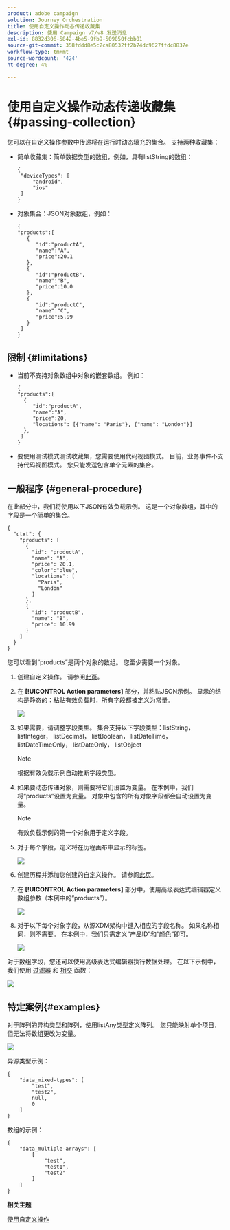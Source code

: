 ```yaml
---
product: adobe campaign
solution: Journey Orchestration
title: 使用自定义操作动态传递收藏集
description: 使用 Campaign v7/v8 发送消息
exl-id: 8832d306-5842-4be5-9fb9-509050fcbb01
source-git-commit: 358fddd8e5c2ca80532ff2b74dc9627ffdc8837e
workflow-type: tm+mt
source-wordcount: '424'
ht-degree: 4%

---
```



# 使用自定义操作动态传递收藏集{#passing-collection}

您可以在自定义操作参数中传递将在运行时动态填充的集合。 支持两种收藏集：

* 简单收藏集：简单数据类型的数组，例如，具有listString的数组：

   ```
   {
    "deviceTypes": [
        "android",
        "ios"
    ]
   }
   ```

* 对象集合：JSON对象数组，例如：

   ```
   {
   "products":[
      {
         "id":"productA",
         "name":"A",
         "price":20.1
      },
      {
         "id":"productB",
         "name":"B",
         "price":10.0
      },
      {
         "id":"productC",
         "name":"C",
         "price":5.99
      }
    ]
   }
   ```

## 限制 {#limitations}

* 当前不支持对象数组中对象的嵌套数组。 例如：

   ```
   {
   "products":[
     {
        "id":"productA",
        "name":"A",
        "price":20,
        "locations": [{"name": "Paris"}, {"name": "London"}]
     },
    ]
   }
   ```
* 要使用测试模式测试收藏集，您需要使用代码视图模式。 目前，业务事件不支持代码视图模式。 您只能发送包含单个元素的集合。

## 一般程序 {#general-procedure}

在此部分中，我们将使用以下JSON有效负载示例。 这是一个对象数组，其中的字段是一个简单的集合。

```
{
  "ctxt": {
    "products": [
      {
        "id": "productA",
        "name": "A",
        "price": 20.1,
        "color":"blue",
        "locations": [
          "Paris",
          "London"
        ]
      },
      {
        "id": "productB",
        "name": "B",
        "price": 10.99
      }
    ]
  }
}
```

您可以看到“products”是两个对象的数组。 您至少需要一个对象。

1. 创建自定义操作。 请参阅[此页](../action/about-custom-action-configuration.md)。

1. 在 **[!UICONTROL Action parameters]** 部分，并粘贴JSON示例。 显示的结构是静态的：粘贴有效负载时，所有字段都被定义为常量。

   ![](../assets/uc-collection-1.png)

1. 如果需要，请调整字段类型。 集合支持以下字段类型：listString， listInteger， listDecimal， listBoolean， listDateTime， listDateTimeOnly， listDateOnly， listObject

   >[!NOTE]
   >
   >根据有效负载示例自动推断字段类型。

1. 如果要动态传递对象，则需要将它们设置为变量。 在本例中，我们将“products”设置为变量。 对象中包含的所有对象字段都会自动设置为变量。

   >[!NOTE]
   >
   >有效负载示例的第一个对象用于定义字段。

1. 对于每个字段，定义将在历程画布中显示的标签。

   ![](../assets/uc-collection-2.png)

1. 创建历程并添加您创建的自定义操作。 请参阅[此页](../building-journeys/using-custom-actions.md)。

1. 在 **[!UICONTROL Action parameters]** 部分中，使用高级表达式编辑器定义数组参数（本例中的“products”）。

   ![](../assets/uc-collection-3.png)

1. 对于以下每个对象字段，从源XDM架构中键入相应的字段名称。 如果名称相同，则不需要。 在本例中，我们只需定义“产品ID”和“颜色”即可。

   ![](../assets/uc-collection-4.png)

对于数组字段，您还可以使用高级表达式编辑器执行数据处理。 在以下示例中，我们使用 [过滤器](../functions/functionfilter.md) 和 [相交](../functions/functionintersect.md) 函数：

![](../assets/uc-collection-5.png)

## 特定案例{#examples}

对于阵列的异构类型和阵列，使用listAny类型定义阵列。 您只能映射单个项目，但无法将数组更改为变量。

![](../assets/uc-collection-heterogeneous.png)

异源类型示例：

```
{
    "data_mixed-types": [
        "test",
        "test2",
        null,
        0
    ]
}
```

数组的示例：

```
{
    "data_multiple-arrays": [
        [
            "test",
            "test1",
            "test2"
        ]
    ]
}
```

**相关主题**

[使用自定义操作](../building-journeys/using-custom-actions.md)
